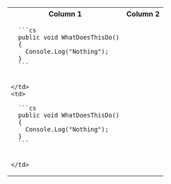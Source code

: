 <table>
  <tr>
    <th>Column 1</th>
    <th>Column 2</th>
  </tr>
  <tr>
    <td>

      ```cs
      public void WhatDoesThisDo()
      {
        Console.Log("Nothing");
      }
      ```

      
    </td>
    <td>

      ```cs
      public void WhatDoesThisDo()
      {
        Console.Log("Nothing");
      }
      ```

      
    </td>
  </tr>
</table>
